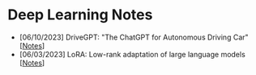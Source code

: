 # Deep Learning Notes

- [06/10/2023] DriveGPT: "The ChatGPT for Autonomous Driving Car" [[Notes](drivegpt.md)]
- [06/03/2023] LoRA: Low-rank adaptation of large language models [[Notes](lora.md)]
